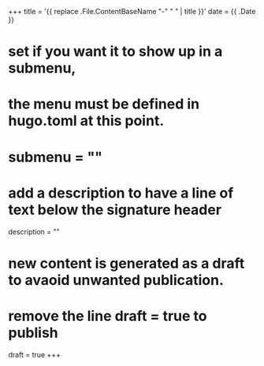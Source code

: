 +++
title = '{{ replace .File.ContentBaseName "-" " " | title }}'
date = {{ .Date }}
# set if you want it to show up in a submenu, 
# the menu must be defined in hugo.toml at this point.
# submenu = ""

# add a description to have a line of text below the signature header
description = ""

# new content is generated as a draft to avaoid unwanted publication.
# remove the line draft = true to publish
draft = true
+++
